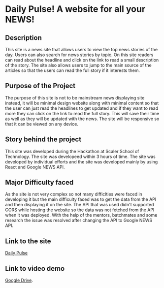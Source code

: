 # Daily Pulse! A website for all your NEWS!

## Description

This site is a news site that allows users to view the top news stories of the day. Users can also search for news stories by topic. On this site readers can read about the headline and click on the link to read a small description of the story. The site also allows users to jump to the main source of the articles so that the users can read the full story if it interests them.

## Purpose of the Project

The purpose of this site is not to be mainstream news displaying site instead, it will be minimal design website along with minimal content so that the user can just read the headlines to get updated and if they want to read more they can click on the link to read the full story. This will save their time as well as they will be updated with the news. The site will be responsive so that it can be viewed on any device.

## Story behind the project

This site was developed during the Hackathon at Scaler School of Technology. The site was developeed within 3 hours of time. The site was developed by individual efforts and the site was developed mainly by using React and Google NEWS API.

## Major Difficulty faced

As the site is not very complex so not many difficlties were faced in developing it but the main difficulty faced was to get the data from the API and then displaying it on the site. The API that was used didn't supported CORS while hosting the website so the data was not fetched from the API when it was deployed. With the help of the mentors, batchmates and some research the issue was resolved after changing the API to Google NEWS API.

## Link to the site

[Daily Pulse](https://dailypulse.netlify.app)

## Link to video demo

[Google Drive](https://drive.google.com/file/d/1SPbFF-qxeDGUDR60trQYcZqqPTlo9DK9/view?usp=drivesdk).
